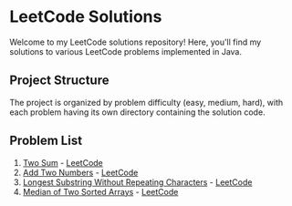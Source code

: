 # LeetCode Solutions

Welcome to my LeetCode solutions repository! Here, you'll find my solutions to various LeetCode problems implemented in Java.

## Project Structure

The project is organized by problem difficulty (easy, medium, hard), with each problem having its own directory containing the solution code.

## Problem List
1. [Two Sum](src/pl/mbaracz/leetcode/easy/Problem1.java) - [LeetCode](https://leetcode.com/problems/two-sum/)
2. [Add Two Numbers](src/pl/mbaracz/leetcode/medium/Problem2.java) - [LeetCode](https://leetcode.com/problems/add-two-numbers/)
3. [Longest Substring Without Repeating Characters](src/pl/mbaracz/leetcode/medium/Problem3.java) - [LeetCode](https://leetcode.com/problems/longest-substring-without-repeating-characters/)
4. [Median of Two Sorted Arrays](src/pl/mbaracz/leetcode/hard/Problem4.java) - [LeetCode](https://leetcode.com/problems/median-of-two-sorted-arrays/)